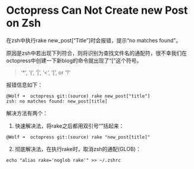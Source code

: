 # Octopress Can Not Create new Post on Zsh

在zsh中执行rake new_post[“Title”]时会报错，提示“no matches found”。

原因是zsh中若出现下列符合，则将识别为查找文件名的通配符，很不幸我们在octopress中创建一下新blog的命令就出现了“[”这个符号。

 > ‘*’, ‘(’, ‘|’, ‘<’, ‘[’, or ‘?’

报错信息如下：

```shell
@Wolf ➜  octopress git:(source) rake new_post["title"]
zsh: no matches found: new_post[title]
```
解决方法有两个：

1. 快速解决法，将rake之后都用双引号“”括起来：
```shell
@Wolf ➜  octopress git:(source) rake "new_post[title]"
```
2. 彻底解决法，在执行rake时，取消zsh的通配(GLOB)：
```shell
echo "alias rake='noglob rake'" >> ~/.zshrc
```